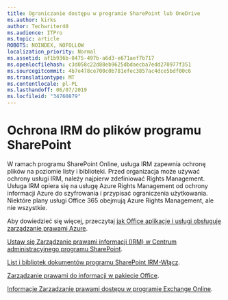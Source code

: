 ```yaml
---
title: Ograniczanie dostępu w programie SharePoint lub OneDrive
ms.author: kirks
author: Techwriter40
ms.audience: ITPro
ms.topic: article
ROBOTS: NOINDEX, NOFOLLOW
localization_priority: Normal
ms.assetid: af1b936b-0475-497b-a6d3-e671aef7b717
ms.openlocfilehash: c3d058c22d88eb9625dbdaecba7edd270977f351
ms.sourcegitcommit: 4b7e478ce700c0b781efec3857ac4dce5bdf00c6
ms.translationtype: MT
ms.contentlocale: pl-PL
ms.lasthandoff: 06/07/2019
ms.locfileid: "34760879"
---
```

# <a name="irm-protection-to-sharepoint-files"></a>Ochrona IRM do plików programu SharePoint


W ramach programu SharePoint Online, usługa IRM zapewnia ochronę plików na poziomie listy i biblioteki. Przed organizacja może używać ochrony usługi IRM, należy najpierw zdefiniować Rights Management. Usługa IRM opiera się na usługę Azure Rights Management od ochrony informacji Azure do szyfrowania i przypisać ograniczenia użytkowania. Niektóre plany usługi Office 365 obejmują Azure Rights Management, ale nie wszystkie. 

Aby dowiedzieć się więcej, przeczytaj [jak Office aplikacje i usługi obsługuje zarządzanie prawami Azure](https://docs.microsoft.com/azure/information-protection/understand-explore/office-apps-services-support).

[Ustaw się Zarządzanie prawami informacji (IRM) w Centrum administracyjnego programu SharePoint](https://docs.microsoft.com/en-us/office365/securitycompliance/set-up-irm-in-sp-admin-center).

[List i bibliotek dokumentów programu SharePoint IRM-Włącz](https://docs.microsoft.com/office365/securitycompliance/set-up-irm-in-sp-admin-center#irm-enable-sharepoint-document-libraries-and-lists).

[Zarządzanie prawami do informacji w pakiecie Office](https://support.office.com/Article/Information-Rights-Management-in-Office-c7a70797-6b1e-493f-acf7-92a39b85e30c).

[Informacje Zarządzanie prawami dostępu w programie Exchange Online](https://docs.microsoft.com/office365/SecurityCompliance/information-rights-management-in-exchange-online).


